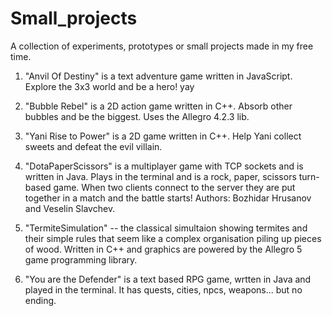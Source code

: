 # Small_projects
A collection of experiments, prototypes or small projects made in my free time.

1. "Anvil Of Destiny" is a text adventure game written in JavaScript. Explore the 3x3 world and be a hero! yay

2. "Bubble Rebel" is a 2D action game written in C++. Absorb other bubbles and be the biggest. Uses the Allegro 4.2.3 lib.

3. "Yani Rise to Power" is a 2D game written in C++. Help Yani collect sweets and defeat the evil villain.

4. "DotaPaperScissors" is a multiplayer game with TCP sockets and is written in Java. Plays in the terminal and is a rock, paper, scissors turn-based game. When two clients connect to the server they are put together in a match and the battle starts! Authors: Bozhidar Hrusanov and Veselin Slavchev.

5. "TermiteSimulation" -- the classical simultaion showing termites and their simple rules that seem like a complex organisation piling up pieces of wood. Written in C++ and graphics are powered by the Allegro 5 game programming library.

6. "You are the Defender" is a text based RPG game, wrtten in Java and played in the terminal. It has quests, cities, npcs, weapons... but no ending.
